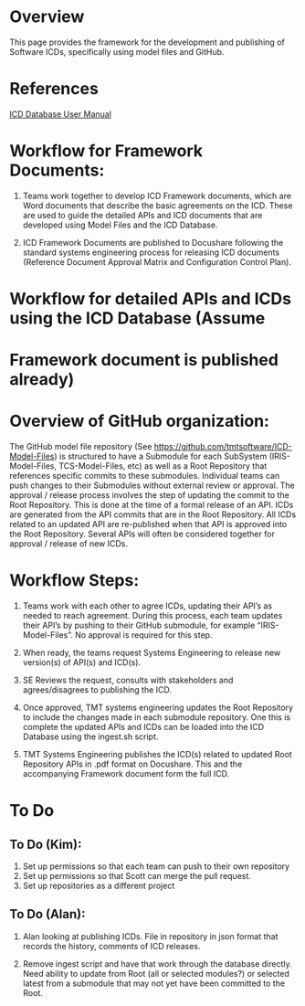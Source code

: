 # Overview
This page provides the framework for the development and publishing of 
Software ICDs, specifically using model files and GitHub.

# References
[ICD Database User Manual](https://docushare.tmt.org/docushare/dsweb/Get/Document-50189/OSW%20TN018-ICDDatabaseUserManual_REL01.pdf)  

# Workflow for Framework Documents:
1. Teams work together to develop ICD Framework documents, which are
Word documents that describe the basic agreements on the ICD. These are
used to guide the detailed APIs and ICD documents that are developed
using Model Files and the ICD Database.

2. ICD Framework Documents are published to Docushare following the
standard systems engineering process for releasing ICD documents
(Reference Document Approval Matrix and Configuration Control Plan).

# Workflow for detailed APIs and ICDs using the ICD Database (Assume
# Framework document is published already)

# Overview of GitHub organization:
The GitHub model file repository (See
https://github.com/tmtsoftware/ICD-Model-Files) is structured to have a
Submodule for each SubSystem (IRIS-Model-Files, TCS-Model-Files, etc) as
well as a Root Repository that references specific commits to these
submodules.  Individual teams can push changes to their Submodules
without external review or approval. The approval / release process
involves the step of updating the commit to the Root Repository. This is
done at the time of a formal release of an API.  ICDs are generated from
the API commits that are in the Root Repository.  All ICDs related to an
updated API are re-published when that API is approved into the Root
Repository.  Several APIs will often be considered together for approval
/ release of new ICDs.

# Workflow Steps:
1. Teams work with each other to agree ICDs, updating their API’s as
needed to reach agreement. During this process, each team updates their
API’s by pushing to their GitHub submodule, for example
“IRIS-Model-Files”.  No approval is required for this step.

2. When ready, the teams request Systems Engineering to release new
version(s) of API(s) and ICD(s).

3. SE Reviews the request, consults with stakeholders and
agrees/disagrees to publishing the ICD.

4. Once approved, TMT systems engineering updates the Root Repository to
include the changes made in each submodule repository.  One this is
complete the updated APIs and ICDs can be loaded into the ICD Database
using the ingest.sh script.

5. TMT Systems Engineering publishes the ICD(s) related to updated Root
Repository APIs in .pdf format on Docushare.  This and the accompanying
Framework document form the full ICD.

# To Do 
## To Do (Kim):
1. Set up permissions so that each team can push to their own repository
2. Set up permissions so that Scott can merge the pull request.
3. Set up repositories as a different project

## To Do (Alan):
1. Alan looking at publishing ICDs.  File in repository in json format
that records the history, comments of ICD releases. 

2. Remove ingest
script and have that work through the database directly.  Need ability
to update from Root (all or selected modules?) or selected latest from a
submodule that may not yet have been committed to the Root.